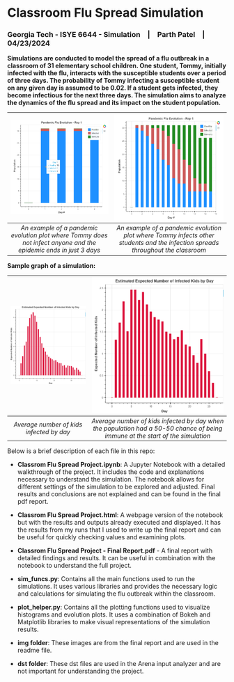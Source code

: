 # Classroom Flu Spread Simulation
### Georgia Tech - ISYE 6644 - Simulation | Parth Patel | 04/23/2024

**Simulations are conducted to model the spread of a flu outbreak in a classroom of 31 elementary school children. One student, Tommy, initially infected with the flu, interacts with the susceptible students over a period of three days. The probability of Tommy infecting a susceptible student on any given day is assumed to be 0.02. If a student gets infected, they become infectious for the next three days. The simulation aims to analyze the dynamics of the flu spread and its impact on the student population.**

| <img src="img/no-infections.png" width="400"> | <img src="img/15day-pandemic.png" width="400"> |
|:---:|:---:|
| *An example of a pandemic evolution plot where Tommy does not infect anyone and the epidemic ends in just 3 days* | *An example of a pandemic evolution plot where Tommy infects other students and the infection spreads throughout the classroom* |

**Sample graph of a simulation:**

| <img src="img/avg-infected-kids-per-day.png" width="450"> | <img src="img/avg-infected-kids-per-day-half-immune.png" width="450"> |
|:---:|:---:|
| *Average number of kids infected by day* | *Average number of kids infected by day when the population had a 50-50 chance of being immune at the start of the simulation*

Below is a brief description of each file in this repo:

- **Classrom Flu Spread Project.ipynb**: A Jupyter Notebook with a detailed walkthrough of the project. It includes the code and explanations necessary to understand the simulation. The notebook allows for different settings of the simulation to be explored and adjusted. Final results and conclusions are not explained and can be found in the final pdf report.

- **Classrom Flu Spread Project.html**: A webpage version of the notebook but with the results and outputs already executed and displayed. It has the results from my runs that I used to write up the final report and can be useful for quickly checking values and examining plots.

- **Classrom Flu Spread Project - Final Report.pdf** - A final report with detailed findings and results. It can be useful in combination with the notebook to understand the full project.

- **sim_funcs.py**: Contains all the main functions used to run the simulations. It uses various libraries and provides the necessary logic and calculations for simulating the flu outbreak within the classroom.

- **plot_helper.py**: Contains all the plotting functions used to visualize histograms and evolution plots. It uses a combination of Bokeh and Matplotlib libraries to make visual representations of the simulation results.

- **img folder**: These images are from the final report and are used in the readme file. 

- **dst folder**: These dst files are used in the Arena input analyzer and are not important for understanding the project. 